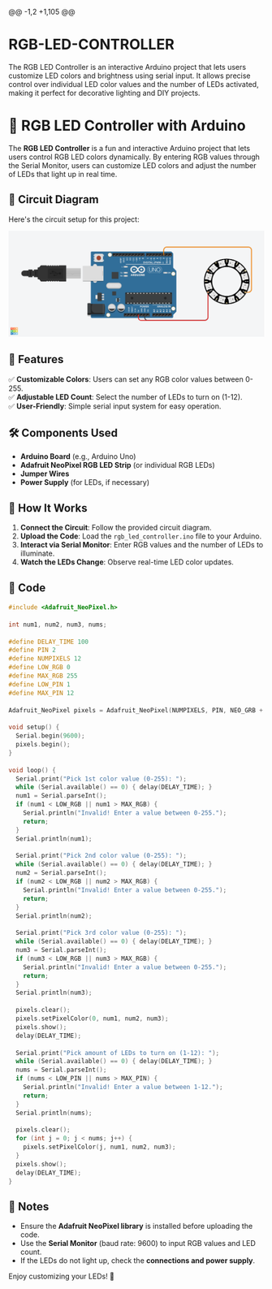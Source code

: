 @@ -1,2 +1,105 @@
 # RGB-LED-CONTROLLER
 The RGB LED Controller is an interactive Arduino project that lets users customize LED colors and brightness using serial input. It allows precise control over individual LED color values and the number of LEDs activated, making it perfect for decorative lighting and DIY projects.
 # 🎨 RGB LED Controller with Arduino
 
 The **RGB LED Controller** is a fun and interactive Arduino project that lets users control RGB LED colors dynamically. By entering RGB values through the Serial Monitor, users can customize LED colors and adjust the number of LEDs that light up in real time.
 
 ## 📸 Circuit Diagram
 Here's the circuit setup for this project:
 
 ![Circuit Diagram](RGB-LED-Controller.png)
 
 ## 🔧 Features
 ✅ **Customizable Colors**: Users can set any RGB color values between 0-255.  
 ✅ **Adjustable LED Count**: Select the number of LEDs to turn on (1-12).  
 ✅ **User-Friendly**: Simple serial input system for easy operation.  
 
 ## 🛠 Components Used
 - **Arduino Board** (e.g., Arduino Uno)
 - **Adafruit NeoPixel RGB LED Strip** (or individual RGB LEDs)
 - **Jumper Wires**
 - **Power Supply** (for LEDs, if necessary)
 
 ## 🚀 How It Works
 1. **Connect the Circuit**: Follow the provided circuit diagram.
 2. **Upload the Code**: Load the `rgb_led_controller.ino` file to your Arduino.
 3. **Interact via Serial Monitor**: Enter RGB values and the number of LEDs to illuminate.
 4. **Watch the LEDs Change**: Observe real-time LED color updates.
 
 ## 📜 Code
 ```cpp
 #include <Adafruit_NeoPixel.h>
 
 int num1, num2, num3, nums;
 
 #define DELAY_TIME 100
 #define PIN 2
 #define NUMPIXELS 12
 #define LOW_RGB 0
 #define MAX_RGB 255
 #define LOW_PIN 1
 #define MAX_PIN 12
 
 Adafruit_NeoPixel pixels = Adafruit_NeoPixel(NUMPIXELS, PIN, NEO_GRB + NEO_KHZ800);
 
 void setup() {
   Serial.begin(9600);
   pixels.begin();
 }
 
 void loop() {
   Serial.print("Pick 1st color value (0-255): ");
   while (Serial.available() == 0) { delay(DELAY_TIME); }
   num1 = Serial.parseInt();
   if (num1 < LOW_RGB || num1 > MAX_RGB) {
     Serial.println("Invalid! Enter a value between 0-255.");
     return;
   }
   Serial.println(num1);
 
   Serial.print("Pick 2nd color value (0-255): ");
   while (Serial.available() == 0) { delay(DELAY_TIME); }
   num2 = Serial.parseInt();
   if (num2 < LOW_RGB || num2 > MAX_RGB) {
     Serial.println("Invalid! Enter a value between 0-255.");
     return;
   }
   Serial.println(num2);
 
   Serial.print("Pick 3rd color value (0-255): ");
   while (Serial.available() == 0) { delay(DELAY_TIME); }
   num3 = Serial.parseInt();
   if (num3 < LOW_RGB || num3 > MAX_RGB) {
     Serial.println("Invalid! Enter a value between 0-255.");
     return;
   }
   Serial.println(num3);
 
   pixels.clear();
   pixels.setPixelColor(0, num1, num2, num3);
   pixels.show();
   delay(DELAY_TIME);
 
   Serial.print("Pick amount of LEDs to turn on (1-12): ");
   while (Serial.available() == 0) { delay(DELAY_TIME); }
   nums = Serial.parseInt();
   if (nums < LOW_PIN || nums > MAX_PIN) {
     Serial.println("Invalid! Enter a value between 1-12.");
     return;
   }
   Serial.println(nums);
 
   pixels.clear();
   for (int j = 0; j < nums; j++) {
     pixels.setPixelColor(j, num1, num2, num3);
   }
   pixels.show();
   delay(DELAY_TIME);
 }
 ```
 
 ## 📢 Notes
 - Ensure the **Adafruit NeoPixel library** is installed before uploading the code.
 - Use the **Serial Monitor** (baud rate: 9600) to input RGB values and LED count.
 - If the LEDs do not light up, check the **connections and power supply**.
 
 Enjoy customizing your LEDs! 🌈
